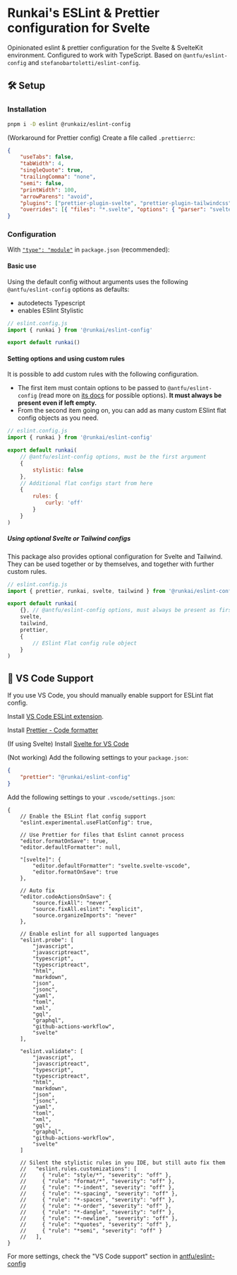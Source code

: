 # Runkai's ESLint & Prettier configuration for Svelte

Opinionated eslint & prettier configuration for the Svelte & SvelteKit environment. Configured to work with TypeScript. Based on `@antfu/eslint-config` and `stefanobartoletti/eslint-config`.

## 🛠️ Setup

### Installation

```bash
pnpm i -D eslint @runkaiz/eslint-config
```

(Workaround for Prettier config) Create a file called `.prettierrc`:

```json
{
    "useTabs": false,
    "tabWidth": 4,
    "singleQuote": true,
    "trailingComma": "none",
    "semi": false,
    "printWidth": 100,
    "arrowParens": "avoid",
    "plugins": ["prettier-plugin-svelte", "prettier-plugin-tailwindcss"],
    "overrides": [{ "files": "*.svelte", "options": { "parser": "svelte" } }]
}
```

### Configuration

With [`"type": "module"`](https://nodejs.org/api/packages.html#type) in `package.json` (recommended):

#### Basic use

Using the default config without arguments uses the following `@antfu/eslint-config` options as defaults:

-   autodetects Typescript
-   enables ESlint Stylistic

```js
// eslint.config.js
import { runkai } from '@runkai/eslint-config'

export default runkai()
```

#### Setting options and using custom rules

It is possible to add custom rules with the following configuration.

-   The first item must contain options to be passed to `@antfu/eslint-config` (read more on [its docs](https://github.com/antfu/eslint-config) for possible options). **It must always be present even if left empty.**
-   From the second item going on, you can add as many custom ESlint flat config objects as you need.

```js
// eslint.config.js
import { runkai } from '@runkai/eslint-config'

export default runkai(
    // @antfu/eslint-config options, must be the first argument
    {
        stylistic: false
    },
    // Additional flat configs start from here
    {
        rules: {
            curly: 'off'
        }
    }
)
```

##### Using optional Svelte or Tailwind configs

This package also provides optional configuration for Svelte and Tailwind. They can be used together or by themselves, and together with further custom rules.

```js
// eslint.config.js
import { prettier, runkai, svelte, tailwind } from '@runkai/eslint-config'

export default runkai(
    {}, // @antfu/eslint-config options, must always be present as first item
    svelte,
    tailwind,
    prettier,
    {
        // ESlint Flat config rule object
    }
)
```

## 📝 VS Code Support

If you use VS Code, you should manually enable support for ESLint flat config.

Install [VS Code ESLint extension](https://marketplace.visualstudio.com/items?itemName=dbaeumer.vscode-eslint).

Install [Prettier - Code formatter](https://marketplace.visualstudio.com/items?itemName=esbenp.prettier-vscode)

(If using Svelte) Install [Svelte for VS Code](https://marketplace.visualstudio.com/items?itemName=svelte.svelte-vscode)

(Not working) Add the following settings to your `package.json`:

```json
{
    "prettier": "@runkai/eslint-config"
}
```

Add the following settings to your `.vscode/settings.json`:

```jsonc
{
    // Enable the ESLint flat config support
    "eslint.experimental.useFlatConfig": true,

    // Use Prettier for files that Eslint cannot process
    "editor.formatOnSave": true,
    "editor.defaultFormatter": null,

    "[svelte]": {
        "editor.defaultFormatter": "svelte.svelte-vscode",
        "editor.formatOnSave": true
    },

    // Auto fix
    "editor.codeActionsOnSave": {
        "source.fixAll": "never",
        "source.fixAll.eslint": "explicit",
        "source.organizeImports": "never"
    },

    // Enable eslint for all supported languages
    "eslint.probe": [
        "javascript",
        "javascriptreact",
        "typescript",
        "typescriptreact",
        "html",
        "markdown",
        "json",
        "jsonc",
        "yaml",
        "toml",
        "xml",
        "gql",
        "graphql",
        "github-actions-workflow",
        "svelte"
    ],

    "eslint.validate": [
        "javascript",
        "javascriptreact",
        "typescript",
        "typescriptreact",
        "html",
        "markdown",
        "json",
        "jsonc",
        "yaml",
        "toml",
        "xml",
        "gql",
        "graphql",
        "github-actions-workflow",
        "svelte"
    ]

    // Silent the stylistic rules in you IDE, but still auto fix them
    //   "eslint.rules.customizations": [
    //     { "rule": "style/*", "severity": "off" },
    //     { "rule": "format/*", "severity": "off" },
    //     { "rule": "*-indent", "severity": "off" },
    //     { "rule": "*-spacing", "severity": "off" },
    //     { "rule": "*-spaces", "severity": "off" },
    //     { "rule": "*-order", "severity": "off" },
    //     { "rule": "*-dangle", "severity": "off" },
    //     { "rule": "*-newline", "severity": "off" },
    //     { "rule": "*quotes", "severity": "off" },
    //     { "rule": "*semi", "severity": "off" }
    //   ],
}
```

For more settings, check the "VS Code support" section in [antfu/eslint-config](https://github.com/antfu/eslint-config#vs-code-support-auto-fix)
